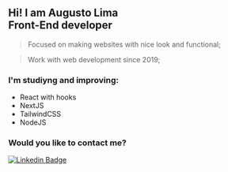 ## Hi! I am Augusto Lima </br>Front-End developer

> Focused on making websites with nice look and functional;

> Work with web development since 2019;

### I'm studiyng and improving:
* React with hooks 
* NextJS
* TailwindCSS
* NodeJS

### Would you like to contact me?

[![Linkedin Badge](https://img.shields.io/badge/-LinkedIn-blue?style=flat-square&logo=Linkedin&logoColor=white&link=https://www.linkedin.com/in/augustolimads)](https://www.linkedin.com/in/augustolimads/)
